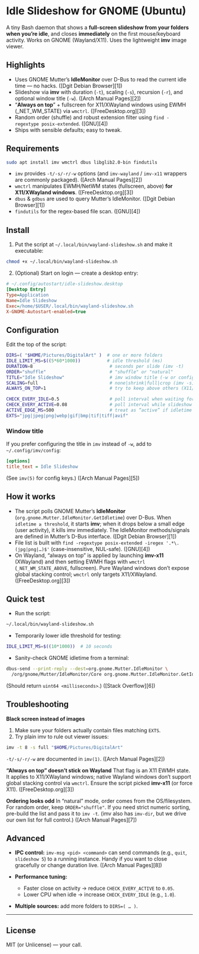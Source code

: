 
# Idle Slideshow for GNOME (Ubuntu)

A tiny Bash daemon that shows a **full-screen slideshow from your folders when you’re idle**, and closes **immediately** on the first mouse/keyboard activity. Works on GNOME (Wayland/X11). Uses the lightweight **imv** image viewer.

## Highlights

* Uses GNOME Mutter’s **IdleMonitor** over D-Bus to read the current idle time — no hacks. ([Dgit Debian Browser][1])
* Slideshow via **imv** with duration (`-t`), scaling (`-s`), recursion (`-r`), and optional window title (`-w`). ([Arch Manual Pages][2])
* “**Always on top**” + fullscreen for X11/XWayland windows using EWMH (_NET_WM_STATE) via `wmctrl`. ([FreeDesktop.org][3])
* Random order (shuffle) and robust extension filter using `find -regextype posix-extended`. ([GNU][4])
* Ships with sensible defaults; easy to tweak.


## Requirements

```bash
sudo apt install imv wmctrl dbus libglib2.0-bin findutils
```

* `imv` provides `-t/-s/-r/-w` options (and `imv-wayland` / `imv-x11` wrappers are commonly packaged). ([Arch Manual Pages][2])
* `wmctrl` manipulates EWMH/NetWM states (fullscreen, above) **for X11/XWayland windows**. ([FreeDesktop.org][3])
* `dbus` & `gdbus` are used to query Mutter’s IdleMonitor. ([Dgit Debian Browser][1])
* `findutils` for the regex-based file scan. ([GNU][4])


## Install

1. Put the script at `~/.local/bin/wayland-slideshow.sh` and make it executable:

```bash
chmod +x ~/.local/bin/wayland-slideshow.sh
```

2. (Optional) Start on login — create a desktop entry:

```ini
# ~/.config/autostart/idle-slideshow.desktop
[Desktop Entry]
Type=Application
Name=Idle Slideshow
Exec=/home/$USER/.local/bin/wayland-slideshow.sh
X-GNOME-Autostart-enabled=true
```


## Configuration

Edit the top of the script:

```bash
DIRS=( "$HOME/Pictures/DigitalArt" )  # one or more folders
IDLE_LIMIT_MS=$((5*60*1000))          # idle threshold (ms)
DURATION=8                             # seconds per slide (imv -t)
ORDER="shuffle"                        # "shuffle" or "natural"
TITLE="Idle Slideshow"                 # imv window title (-w or config)
SCALING=full                           # none|shrink|full|crop (imv -s)
ALWAYS_ON_TOP=1                        # try to keep above others (X11/XWayland)

CHECK_EVERY_IDLE=0.5                   # poll interval when waiting for idle (s)
CHECK_EVERY_ACTIVE=0.08                # poll interval while slideshow is running (s)
ACTIVE_EDGE_MS=500                     # treat as “active” if idletime < this
EXTS="jpg|jpeg|png|webp|gif|bmp|tif|tiff|avif"
```

### Window title

If you prefer configuring the title in `imv` instead of `-w`, add to `~/.config/imv/config`:

```ini
[options]
title_text = Idle Slideshow
```

(See `imv(5)` for config keys.) ([Arch Manual Pages][5])


## How it works

* The script polls GNOME Mutter’s **IdleMonitor** (`org.gnome.Mutter.IdleMonitor.GetIdletime`) over D-Bus. When `idletime ≥ threshold`, it starts **imv**; when it drops below a small edge (user activity), it kills imv immediately. The IdleMonitor methods/signals are defined in Mutter’s D-Bus interface. ([Dgit Debian Browser][1])
* File list is built with `find -regextype posix-extended -iregex '.*\.(jpg|png|…)$'` (case-insensitive, NUL-safe). ([GNU][4])
* On Wayland, “always on top” is applied by launching **imv-x11** (XWayland) and then setting EWMH flags with `wmctrl` (`_NET_WM_STATE_ABOVE`, fullscreen). Pure Wayland windows don’t expose global stacking control; `wmctrl` only targets X11/XWayland. ([FreeDesktop.org][3])


## Quick test

* Run the script:

```bash
~/.local/bin/wayland-slideshow.sh
```

* Temporarily lower idle threshold for testing:

```bash
IDLE_LIMIT_MS=$((10*1000))  # 10 seconds
```

* Sanity-check GNOME idletime from a terminal:

```bash
dbus-send --print-reply --dest=org.gnome.Mutter.IdleMonitor \
  /org/gnome/Mutter/IdleMonitor/Core org.gnome.Mutter.IdleMonitor.GetIdletime
```

(Should return `uint64 <milliseconds>`.) ([Stack Overflow][6])


## Troubleshooting

**Black screen instead of images**

1. Make sure your folders actually contain files matching `EXTS`.
2. Try plain imv to rule out viewer issues:

```bash
imv -t 8 -s full "$HOME/Pictures/DigitalArt"
```

`-t/-s/-r/-w` are documented in `imv(1)`. ([Arch Manual Pages][2])

**“Always on top” doesn’t stick on Wayland**
That flag is an X11 EWMH state. It applies to X11/XWayland windows; native Wayland windows don’t support global stacking control via `wmctrl`. Ensure the script picked **imv-x11** (or force X11). ([FreeDesktop.org][3])

**Ordering looks odd**
In “natural” mode, order comes from the OS/filesystem. For random order, keep `ORDER="shuffle"`. If you need strict numeric sorting, pre-build the list and pass it to `imv -t`. (imv also has `imv-dir`, but we drive our own list for full control.) ([Arch Manual Pages][7])


## Advanced

* **IPC control:** `imv-msg <pid> <command>` can send commands (e.g., `quit`, `slideshow 5`) to a running instance. Handy if you want to close gracefully or change duration live. ([Arch Manual Pages][8])
* **Performance tuning:**

  * Faster close on activity → reduce `CHECK_EVERY_ACTIVE` to `0.05`.
  * Lower CPU when idle → increase `CHECK_EVERY_IDLE` (e.g., `1.0`).
* **Multiple sources:** add more folders to `DIRS=( … )`.

---

## License

MIT (or Unlicense) — your call.
